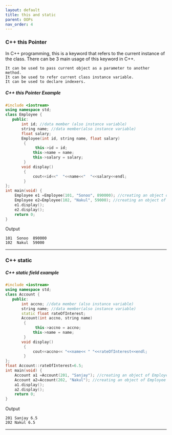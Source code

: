 ```yaml
---
layout: default
title: this and static
parent: OOPs
nav_order: 4
---
```

### C++ this Pointer


In C++ programming, this is a keyword that refers to the current instance of the class. There can be 3 main usage of this keyword in C++.
```
It can be used to pass current object as a parameter to another method.
It can be used to refer current class instance variable.
It can be used to declare indexers.
```

##### C++ this Pointer Example


```c++
#include <iostream>  
using namespace std;  
class Employee {  
   public:  
       int id; //data member (also instance variable)      
       string name; //data member(also instance variable)  
       float salary;  
       Employee(int id, string name, float salary)    
        {    
             this->id = id;    
            this->name = name;    
            this->salary = salary;   
        }    
       void display()    
        {    
            cout<<id<<"  "<<name<<"  "<<salary<<endl;    
        }    
};  
int main(void) {  
    Employee e1 =Employee(101, "Sonoo", 890000); //creating an object of Employee   
    Employee e2=Employee(102, "Nakul", 59000); //creating an object of Employee  
    e1.display();    
    e2.display();    
    return 0;  
}  
```
Output
```
101  Sonoo  890000
102  Nakul  59000
```


----------


### C++ static


##### C++ static field example
```c++
#include <iostream>  
using namespace std;  
class Account {  
   public:  
       int accno; //data member (also instance variable)      
       string name; //data member(also instance variable)  
       static float rateOfInterest;   
       Account(int accno, string name)   
        {    
             this->accno = accno;    
            this->name = name;    
        }    
       void display()    
        {    
            cout<<accno<< "<<name<< " "<<rateOfInterest<<endl;   
        }    
};  
float Account::rateOfInterest=6.5;  
int main(void) {  
    Account a1 =Account(201, "Sanjay"); //creating an object of Employee   
    Account a2=Account(202, "Nakul"); //creating an object of Employee  
    a1.display();    
    a2.display();    
    return 0;  
}
```
Output
```
201 Sanjay 6.5
202 Nakul 6.5
```

--------


